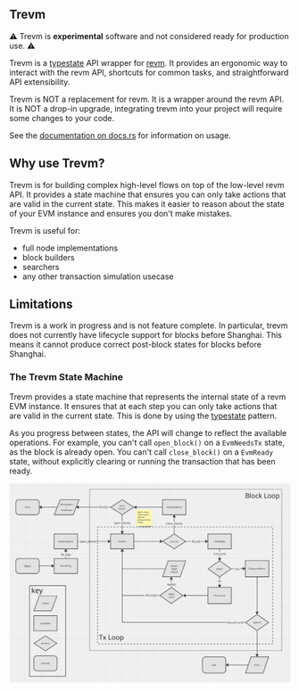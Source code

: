 ## Trevm

⚠️ Trevm is **experimental** software and not considered ready for production
use. ⚠️

Trevm is a [typestate] API wrapper for [revm]. It provides an ergonomic way to
interact with the revm API, shortcuts for common tasks, and straightforward API
extensibility.

Trevm is NOT a replacement for revm. It is a wrapper around the revm API. It is
NOT a drop-in upgrade, integrating trevm into your project will require some
changes to your code.

See the [documentation on docs.rs] for information on usage.

## Why use Trevm?

Trevm is for building complex high-level flows on top of the low-level revm
API. It provides a state machine that ensures you can only take actions that are
valid in the current state. This makes it easier to reason about the state of
your EVM instance and ensures you don't make mistakes.

Trevm is useful for:

- full node implementations
- block builders
- searchers
- any other transaction simulation usecase

## Limitations

Trevm is a work in progress and is not feature complete. In particular, trevm
does not currently have lifecycle support for blocks before Shanghai. This means
it cannot produce correct post-block states for blocks before Shanghai.

### The Trevm State Machine

Trevm provides a state machine that represents the internal state of a revm EVM
instance. It ensures that at each step you can only take actions that are valid
in the current state. This is done by using the [typestate] pattern.

As you progress between states, the API will change to reflect the available
operations. For example, you can't call `open_block()` on a `EvmNeedsTx` state,
as the block is already open. You can't call `close_block()` on a `EvmReady`
state, without explicitly clearing or running the transaction that has been
ready.

![typestates are cool](./assets/Screenshot%202024-07-17%20at%2015.19.27.png)

[typestate]: https://cliffle.com/blog/rust-typestate/
[revm]: https://github.com/bluealloy/revm
[docs.rs]: https://docs.rs/trevm/latest/trevm/
[documentation on docs.rs]: https://docs.rs/trevm/latest/trevm/
